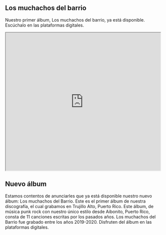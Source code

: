## Los muchachos del barrio

Nuestro primer álbum, Los muchachos del barrio, ya está disponible. Escúchalo en las plataformas digitales.

<iframe src="https://open.spotify.com/embed/album/6ZLBxFv1eFc6oN90yeNK7P" width="100%" height="450" allow="encrypted-media"></iframe>
<br />

## Nuevo álbum

Estamos contentos de anunciarles que ya está disponible nuestro nuevo álbum: Los muchachos del Barrio. Este es el primer álbum de nuestra discografía, el cual grabamos en Trujillo Alto, Puerto Rico. Este álbum, de música punk rock con nuestro único estilo desde Aibonito, Puerto Rico, consta de 11 canciones escritas por los pasados años. Los muchachos del Barrio fue grabado entre los años 2019-2020. Disfruten del álbum en las plataformas digitales. 

